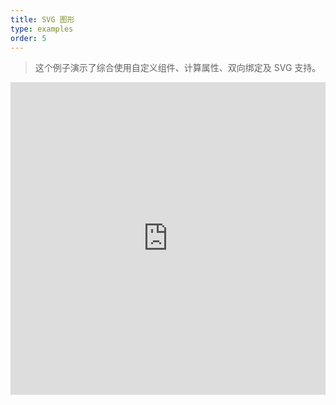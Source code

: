 ```yaml
---
title: SVG 图形
type: examples
order: 5
---
```


> 这个例子演示了综合使用自定义组件、计算属性、双向绑定及 SVG 支持。

<iframe width="100%" height="500" src="https://jsfiddle.net/yyx990803/tfpcsxgf/embedded/result,html,js,css" allowfullscreen="allowfullscreen" frameborder="0"></iframe>
